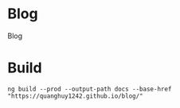 # Blog
Blog

# Build 
`ng build --prod --output-path docs --base-href "https://quanghuy1242.github.io/blog/"`